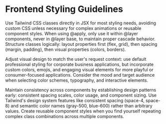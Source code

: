 # Frontend Styling Guidelines

Use Tailwind CSS classes directly in JSX for most styling needs, avoiding custom CSS unless necessary for complex animations or reusable component styles. When using @apply, only use it within @layer components, never in @layer base, to maintain proper cascade behavior. Structure classes logically: layout properties first (flex, grid), then spacing (margin, padding), then visual properties (colors, borders).

Adjust visual design to match the user's request context: use default professional styling for corporate business applications, but incorporate custom colors, emojis, and engaging visual elements for more playful or consumer-focused applications. Consider the mood and target audience when selecting color schemes, typography, and interactive elements.

Maintain consistency across components by establishing design patterns early: consistent spacing scales, color usage, and component sizing. Use Tailwind's design system features like consistent spacing (space-4, space-8) and semantic color names (gray-500, blue-600) rather than arbitrary values. Create reusable component styles when you find yourself repeating complex class combinations across multiple components.